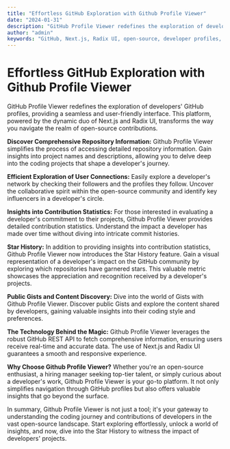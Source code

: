 ```yaml
---
title: "Effortless GitHub Exploration with Github Profile Viewer"
date: "2024-01-31"
description: "GitHub Profile Viewer redefines the exploration of developers' GitHub profiles, providing a seamless and user-friendly interface. This platform, powered by the dynamic duo of Next.js and Radix UI, transforms the way you navigate the realm of open-source contributions."
author: "admin"
keywords: "GitHub, Next.js, Radix UI, open-source, developer profiles, contribution statistics, Star History, Gists"
---
```


# Effortless GitHub Exploration with Github Profile Viewer

GitHub Profile Viewer redefines the exploration of developers' GitHub profiles, providing a seamless and user-friendly interface. This platform, powered by the dynamic duo of Next.js and Radix UI, transforms the way you navigate the realm of open-source contributions.

**Discover Comprehensive Repository Information:**
Github Profile Viewer simplifies the process of accessing detailed repository information. Gain insights into project names and descriptions, allowing you to delve deep into the coding projects that shape a developer's journey.

**Efficient Exploration of User Connections:**
Easily explore a developer's network by checking their followers and the profiles they follow. Uncover the collaborative spirit within the open-source community and identify key influencers in a developer's circle.

**Insights into Contribution Statistics:**
For those interested in evaluating a developer's commitment to their projects, Github Profile Viewer provides detailed contribution statistics. Understand the impact a developer has made over time without diving into intricate commit histories.

**Star History:**
In addition to providing insights into contribution statistics, Github Profile Viewer now introduces the Star History feature. Gain a visual representation of a developer's impact on the GitHub community by exploring which repositories have garnered stars. This valuable metric showcases the appreciation and recognition received by a developer's projects.

**Public Gists and Content Discovery:**
Dive into the world of Gists with Github Profile Viewer. Discover public Gists and explore the content shared by developers, gaining valuable insights into their coding style and preferences.

**The Technology Behind the Magic:**
Github Profile Viewer leverages the robust GitHub REST API to fetch comprehensive information, ensuring users receive real-time and accurate data. The use of Next.js and Radix UI guarantees a smooth and responsive experience.

**Why Choose Github Profile Viewer?**
Whether you're an open-source enthusiast, a hiring manager seeking top-tier talent, or simply curious about a developer's work, Github Profile Viewer is your go-to platform. It not only simplifies navigation through GitHub profiles but also offers valuable insights that go beyond the surface.

In summary, Github Profile Viewer is not just a tool; it's your gateway to understanding the coding journey and contributions of developers in the vast open-source landscape. Start exploring effortlessly, unlock a world of insights, and now, dive into the Star History to witness the impact of developers' projects.
